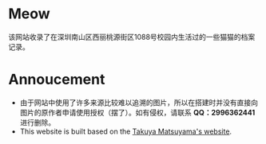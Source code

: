 # Meow

该网站收录了在深圳南山区西丽桃源街区1088号校园内生活过的一些猫猫的档案记录。



# Annoucement

- 由于网站中使用了许多来源比较难以追溯的图片，所以在搭建时并没有直接向图片的原作者申请使用授权（摆了）。如有侵权，请联系 <b>QQ：2996362441</b> 进行删除。
- This website is built based on the <a href='https://www.craftz.dog/' target='_blank'>Takuya Matsuyama's website</a>.
